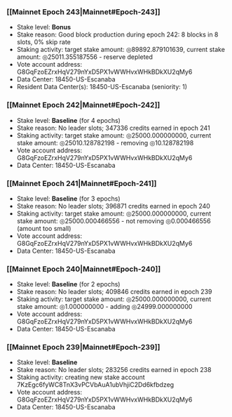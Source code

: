 ### [[Mainnet Epoch 243|Mainnet#Epoch-243]]
* Stake level: **Bonus**
* Stake reason: Good block production during epoch 242: 8 blocks in 8 slots, 0% skip rate
* Staking activity: target stake amount: ◎89892.879101639, current stake amount: ◎25011.355187556 - reserve depleted
* Vote account address: G8GqFzoEZrxHqV279nYxD5PX1vWWHvxWHkBDkXU2qMy6
* Data Center: 18450-US-Escanaba
* Resident Data Center(s): 18450-US-Escanaba (seniority: 1)
### [[Mainnet Epoch 242|Mainnet#Epoch-242]]
* Stake level: **Baseline** (for 4 epochs)
* Stake reason: No leader slots; 347336 credits earned in epoch 241
* Staking activity: target stake amount: ◎25000.000000000, current stake amount: ◎25010.128782198 - removing ◎10.128782198
* Vote account address: G8GqFzoEZrxHqV279nYxD5PX1vWWHvxWHkBDkXU2qMy6
* Data Center: 18450-US-Escanaba
### [[Mainnet Epoch 241|Mainnet#Epoch-241]]
* Stake level: **Baseline** (for 3 epochs)
* Stake reason: No leader slots; 396871 credits earned in epoch 240
* Staking activity: target stake amount: ◎25000.000000000, current stake amount: ◎25000.000466556 - not removing ◎0.000466556 (amount too small)
* Vote account address: G8GqFzoEZrxHqV279nYxD5PX1vWWHvxWHkBDkXU2qMy6
* Data Center: 18450-US-Escanaba
### [[Mainnet Epoch 240|Mainnet#Epoch-240]]
* Stake level: **Baseline** (for 2 epochs)
* Stake reason: No leader slots; 409846 credits earned in epoch 239
* Staking activity: target stake amount: ◎25000.000000000, current stake amount: ◎1.000000000 - adding ◎24999.000000000
* Vote account address: G8GqFzoEZrxHqV279nYxD5PX1vWWHvxWHkBDkXU2qMy6
* Data Center: 18450-US-Escanaba
### [[Mainnet Epoch 239|Mainnet#Epoch-239]]
* Stake level: **Baseline**
* Stake reason: No leader slots; 283256 credits earned in epoch 238
* Staking activity: creating new stake account 7KzEgc6fyWC8TnX3vPCVbAuA1ubVhjiC2Dd6kfbdzeg
* Vote account address: G8GqFzoEZrxHqV279nYxD5PX1vWWHvxWHkBDkXU2qMy6
* Data Center: 18450-US-Escanaba